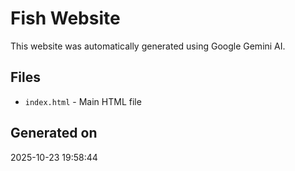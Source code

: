 # Fish Website

This website was automatically generated using Google Gemini AI.

## Files
- `index.html` - Main HTML file

## Generated on
2025-10-23 19:58:44
